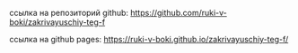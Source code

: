 ссылка на репозиторий github: https://github.com/ruki-v-boki/zakrivayuschiy-teg-f

ссылка на github pages: https://ruki-v-boki.github.io/zakrivayuschiy-teg-f/
